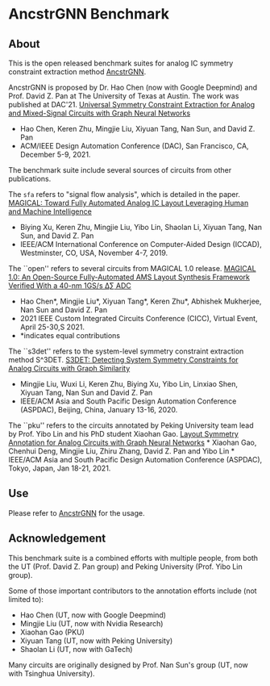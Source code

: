 # AncstrGNN Benchmark

## About

This is the open released benchmark suites for analog IC symmetry constraint extraction method [AncstrGNN](https://github.com/baloneymath/AncstrGNN).

AncstrGNN is proposed by Dr. Hao Chen (now with Google Deepmind) and Prof. David Z. Pan at The University of Texas at Austin. The work was published at DAC'21.
[Universal Symmetry Constraint Extraction for Analog and Mixed-Signal Circuits with Graph Neural Networks](https://ieeexplore.ieee.org/document/9586211) 
   * Hao Chen, Keren Zhu, Mingjie Liu, Xiyuan Tang, Nan Sun, and David Z. Pan
   * ACM/IEEE Design Automation Conference (DAC), San Francisco, CA, December 5-9, 2021.

The benchmark suite include several sources of circuits from other publications.

The ``sfa`` refers to "signal flow analysis", which is detailed in the paper.
[MAGICAL: Toward Fully Automated Analog IC Layout Leveraging Human and Machine Intelligence](https://ieeexplore.ieee.org/document/8942060) 
   * Biying Xu, Keren Zhu, Mingjie Liu, Yibo Lin, Shaolan Li, Xiyuan Tang, Nan Sun, and David Z. Pan
   * IEEE/ACM International Conference on Computer-Aided Design (ICCAD),  Westminster, CO, USA, November 4-7, 2019.

The ``open'' refers to several circuits from MAGICAL 1.0 release.
[MAGICAL 1.0: An Open-Source Fully-Automated AMS Layout Synthesis Framework Verified With a 40-nm 1GS/s Δ∑ ADC](https://ieeexplore.ieee.org/document/9431521)
   * Hao Chen\*, Mingjie Liu\*, Xiyuan Tang\*, Keren Zhu\*, Abhishek Mukherjee, Nan Sun and David Z. Pan
   * 2021 IEEE Custom Integrated Circuits Conference (CICC), Virtual Event, April 25-30,S 2021.
   * \*indicates equal contributions

The ``s3det'' refers to the system-level symmetry constraint extraction method S^3DET.
[S3DET: Detecting System Symmetry Constraints for Analog Circuits with Graph Similarity](https://ieeexplore.ieee.org/document/9045109) 
   * Mingjie Liu, Wuxi Li, Keren Zhu, Biying Xu, Yibo Lin, Linxiao Shen, Xiyuan Tang, Nan Sun and David Z. Pan
   * IEEE/ACM Asia and South Pacific Design Automation Conference (ASPDAC),  Beijing, China, January 13-16, 2020.

The ``pku'' refers to the circuits annotated by Peking University team lead by Prof. Yibo Lin and his PhD student Xiaohan Gao.
[Layout Symmetry Annotation for Analog Circuits with Graph Neural Networks](https://doi.org/10.1145/3394885.3431545) 
     * Xiaohan Gao, Chenhui Deng, Mingjie Liu, Zhiru Zhang, David Z. Pan and Yibo Lin 
     * IEEE/ACM Asia and South Pacific Design Automation Conference (ASPDAC), Tokyo, Japan, Jan 18-21, 2021.

## Use

Please refer to [AncstrGNN](https://github.com/baloneymath/AncstrGNN) for the usage.

## Acknowledgement

This benchmark suite is a combined efforts with multiple people, from both the UT (Prof. David Z. Pan group) and Peking University (Prof. Yibo Lin group). 

Some of those important contributors to the annotation efforts include (not limited to): 
* Hao Chen (UT, now with Google Deepmind)
* Mingjie Liu (UT, now with Nvidia Research)
* Xiaohan Gao (PKU)
* Xiyuan Tang (UT, now with Peking University)
* Shaolan Li (UT, now with GaTech)

Many circuits are originally designed by Prof. Nan Sun's group (UT, now with Tsinghua University).



